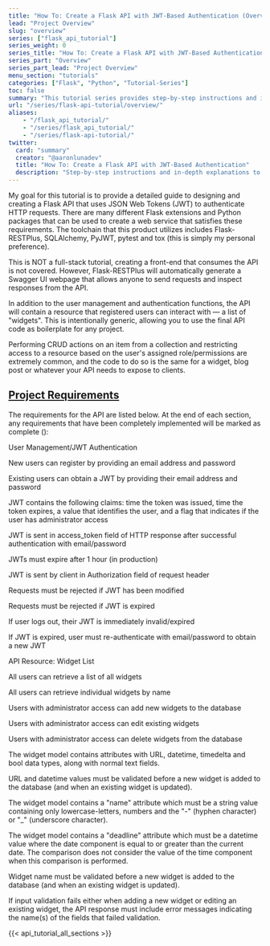 ```yaml
---
title: "How To: Create a Flask API with JWT-Based Authentication (Overview)"
lead: "Project Overview"
slug: "overview"
series: ["flask_api_tutorial"]
series_weight: 0
series_title: "How To: Create a Flask API with JWT-Based Authentication"
series_part: "Overview"
series_part_lead: "Project Overview"
menu_section: "tutorials"
categories: ["Flask", "Python", "Tutorial-Series"]
toc: false
summary: "This tutorial series provides step-by-step instructions and in-depth explanations to guide you through the process of creating a robust, production-quality REST API. The toolstack consists of Flask, Flask-RESTPlus, pyjwt, SQLAlchemy and other packages. Code quality is a major focus, with considerable time dedicated to testing (using pytest), logging and tools such as coverage, flake8 and mypy. The tutorial concludes by creating a process that continuously integrates (with tox, travis/circle CI, coveralls) and deploys the API (with either Github or Azure DevOps to Heroku)."
url: "/series/flask-api-tutorial/overview/"
aliases:
    - "/flask_api_tutorial/"
    - "/series/flask_api_tutorial/"
    - "/series/flask-api-tutorial/"
twitter:
  card: "summary"
  creator: "@aaronlunadev"
  title: "How To: Create a Flask API with JWT-Based Authentication"
  description: "Step-by-step instructions and in-depth explanations to guide you through the process of creating a robust, production-quality REST API using Flask, Flask-RESTlus, pyjwt, SQLAlchemy and more."
---
```

My goal for this tutorial is to provide a detailed guide to designing and creating a Flask API that uses JSON Web Tokens (JWT) to authenticate HTTP requests. There are many different Flask extensions and Python packages that can be used to create a web service that satisfies these requirements. The toolchain that this product utilizes includes Flask-RESTPlus, SQLAlchemy, PyJWT, pytest and tox (this is simply my personal preference).

This is <span class="emphasis">NOT</span> a full-stack tutorial, creating a front-end that consumes the API is not covered. However, Flask-RESTPlus will automatically generate a Swagger UI webpage that allows anyone to send requests and inspect responses from the API.

In addition to the user management and authentication functions, the API will contain a resource that registered users can interact with &mdash; a list of "widgets". This is intentionally generic, allowing you to use the final API code as boilerplate for any project.

Performing CRUD actions on an item from a collection and restricting access to a resource based on the user's assigned role/permissions are extremely common, and the code to do so is the same for a widget, blog post or whatever your API needs to expose to clients.

<div class="accordian" id="api-requirements">
  <section class="api-requirements-accordian-section accordian-item ac_hidden">
    <h2 class="api-requirements-accordian-button accordian-button"><i class="fa fa-chevron-right pointer"></i><a class="api-requirements-accordian-button" href="#api-requirements">Project Requirements</a></h2>
    <div class="accordian-content">
      <div class="requirements">
        <p>The requirements for the API are listed below. At the end of each section, any requirements that have been completely implemented will be marked as complete (<span class="fa fa-star goldenrod"></span>):</p>
        <p class="title">User Management/JWT Authentication</p>
        <div class="fa-bullet-list">
          <p class="fa-bullet-list-item"><span class="fa fa-star-o fa-bullet-icon"></span>New users can register by providing an email address and password</p>
          <p class="fa-bullet-list-item"><span class="fa fa-star-o fa-bullet-icon"></span>Existing users can obtain a JWT by providing their email address and password</p>
          <p class="fa-bullet-list-item"><span class="fa fa-star-o fa-bullet-icon"></span>JWT contains the following claims: time the token was issued, time the token expires, a value that identifies the user, and a flag that indicates if the user has administrator access</p>
          <p class="fa-bullet-list-item"><span class="fa fa-star-o fa-bullet-icon"></span>JWT is sent in access_token field of HTTP response after successful authentication with email/password</p>
          <p class="fa-bullet-list-item"><span class="fa fa-star-o fa-bullet-icon"></span>JWTs must expire after 1 hour (in production)</p>
          <p class="fa-bullet-list-item"><span class="fa fa-star-o fa-bullet-icon"></span>JWT is sent by client in Authorization field of request header</p>
          <p class="fa-bullet-list-item"><span class="fa fa-star-o fa-bullet-icon"></span>Requests must be rejected if JWT has been modified</p>
          <p class="fa-bullet-list-item"><span class="fa fa-star-o fa-bullet-icon"></span>Requests must be rejected if JWT is expired</p>
          <p class="fa-bullet-list-item"><span class="fa fa-star-o fa-bullet-icon"></span>If user logs out, their JWT is immediately invalid/expired</p>
          <p class="fa-bullet-list-item"><span class="fa fa-star-o fa-bullet-icon"></span>If JWT is expired, user must re-authenticate with email/password to obtain a new JWT</p>
        </div>
        <p class="title">API Resource: Widget List</p>
        <div class="fa-bullet-list">
          <p class="fa-bullet-list-item"><span class="fa fa-star-o fa-bullet-icon"></span>All users can retrieve a list of all widgets</p>
          <p class="fa-bullet-list-item"><span class="fa fa-star-o fa-bullet-icon"></span>All users can retrieve individual widgets by name</p>
          <p class="fa-bullet-list-item"><span class="fa fa-star-o fa-bullet-icon"></span>Users with administrator access can add new widgets to the database</p>
          <p class="fa-bullet-list-item"><span class="fa fa-star-o fa-bullet-icon"></span>Users with administrator access can edit existing widgets</p>
          <p class="fa-bullet-list-item"><span class="fa fa-star-o fa-bullet-icon"></span>Users with administrator access can delete widgets from the database</p>
          <p class="fa-bullet-list-item"><span class="fa fa-star-o fa-bullet-icon"></span>The widget model contains attributes with URL, datetime, timedelta and bool data types, along with normal text fields.</p>
          <p class="fa-bullet-list-item"><span class="fa fa-star-o fa-bullet-icon"></span>URL and datetime values must be validated before a new widget is added to the database (and when an existing widget is updated).</p>
          <p class="fa-bullet-list-item"><span class="fa fa-star-o fa-bullet-icon"></span>The widget model contains a "name" attribute which must be a string value containing only lowercase-letters, numbers and the "-" (hyphen character) or "_" (underscore character).</p>
          <p class="fa-bullet-list-item"><span class="fa fa-star-o fa-bullet-icon"></span>The widget model contains a "deadline" attribute which must be a datetime value where the date component is equal to or greater than the current date. The comparison does not consider the value of the time component when this comparison is performed.</p>
          <p class="fa-bullet-list-item"><span class="fa fa-star-o fa-bullet-icon"></span>Widget name must be validated before a new widget is added to the database (and when an existing widget is updated).</p>
          <p class="fa-bullet-list-item"><span class="fa fa-star-o fa-bullet-icon"></span>If input validation fails either when adding a new widget or editing an existing widget, the API response must include error messages indicating the name(s) of the fields that failed validation.</p>
        </div>
      </div>
    </div>
  </section>
</div>

{{< api_tutorial_all_sections >}}
